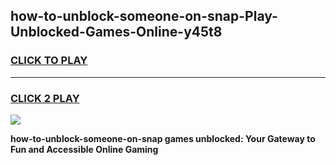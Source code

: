 
## how-to-unblock-someone-on-snap-Play-Unblocked-Games-Online-y45t8
<h3>
<a href="https://premium76.site?title=how-to-unblock-someone-on-snap&ref=25A">CLICK TO PLAY</a></h3>
<hr>

<h3>
<a href="https://premium76.site?title=how-to-unblock-someone-on-snap&ref=25A">CLICK 2 PLAY</a>
  
</h3>

<a href="https://premium76.site?title=how-to-unblock-someone-on-snap&ref=25A"><img src="https://clearcache.store/games.png"></a>


**how-to-unblock-someone-on-snap games unblocked: Your Gateway to Fun and Accessible Online Gaming**
